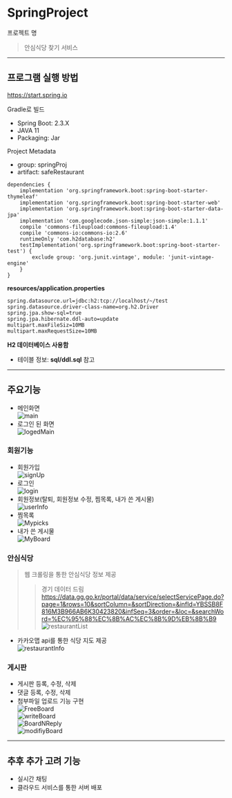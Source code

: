 # SpringProject
프로젝트 명 
>안심식당 찾기 서비스
----------------------------
## 프로그램 실행 방법
https://start.spring.io<br>

Gradle로 빌드
 - Spring Boot: 2.3.X
 - JAVA 11
 - Packaging: Jar

Project Metadata
 - group: springProj
 - artifact: safeRestaurant

```
dependencies {
	implementation 'org.springframework.boot:spring-boot-starter-thymeleaf'
	implementation 'org.springframework.boot:spring-boot-starter-web'
	implementation 'org.springframework.boot:spring-boot-starter-data-jpa'
	implementation 'com.googlecode.json-simple:json-simple:1.1.1'
	compile 'commons-fileupload:commons-fileupload:1.4'
	compile 'commons-io:commons-io:2.6'
	runtimeOnly 'com.h2database:h2'
	testImplementation('org.springframework.boot:spring-boot-starter-test') {
		exclude group: 'org.junit.vintage', module: 'junit-vintage-engine'
	}
}
```

**resources/application.properties**
```
spring.datasource.url=jdbc:h2:tcp://localhost/~/test
spring.datasource.driver-class-name=org.h2.Driver
spring.jpa.show-sql=true
spring.jpa.hibernate.ddl-auto=update
multipart.maxFileSiz=10MB
multipart.maxRequestSize=10MB
```

**H2 데이터베이스 사용함**
 - 테이블 정보: **sql/ddl.sql** 참고
 
-------------------------------
## 주요기능
 - 메인화면   
 ![main](/capture/main.PNG)   
 - 로그인 된 화면   
 ![logedMain](/capture/logedMain.PNG)
### 회원기능
 - 회원가입   
 ![signUp](/capture/signUp.PNG) 
 - 로그인  
 ![login](/capture/login.PNG)   
 - 회원정보(탈퇴, 회원정보 수정, 찜목록, 내가 쓴 게시물)   
 ![userInfo](/capture/userInfo.PNG)  
 - 찜목록   
 ![Mypicks](/capture/Mypicks.PNG)  
 - 내가 쓴 게시물   
 ![MyBoard](/capture/MyBoard.PNG)  
 ### 안심식당
 > 웹 크롤링을 통한 안심식당 정보 제공
 >> 경기 데이터 드림 https://data.gg.go.kr/portal/data/service/selectServicePage.do?page=1&rows=10&sortColumn=&sortDirection=&infId=YBSSB8F816M3B966AB6K30423820&infSeq=3&order=&loc=&searchWord=%EC%95%88%EC%8B%AC%EC%8B%9D%EB%8B%B9
  ![restaurantList](/capture/restaurantList.PNG)     
   - 카카오맵 api를 통한 식당 지도 제공   
  ![restaurantInfo](/capture/restaurantInfo.PNG)
 
### 게시판
 - 게시판 등록, 수정, 삭제
 - 댓글 등록, 수정, 삭제
 - 첨부파일 업로드 기능 구현
<br> ![FreeBoard](/capture/FreeBoard.PNG)
<br> ![writeBoard](/capture/writeBoard.PNG)
<br> ![BoardNReply](/capture/BoardNReply.PNG)
<br> ![modifiyBoard](/capture/modifiyBoard.PNG)

--------------------------------------------
## 추후 추가 고려 기능
 - 실시간 채팅
 - 클라우드 서비스를 통한 서버 배포
